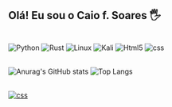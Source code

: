 ## Olá! Eu sou o Caio f. Soares 🖐️

<div style="display: inline_block"><br>
<img align="center" alt="Python" src="https://img.shields.io/badge/python-3670A0?style=for-the-badge&logo=python&logoColor=ffdd54" />
<img align="center" alt="Rust" src="https://img.shields.io/badge/rust-%23000000.svg?style=for-the-badge&logo=rust&logoColor=white" />
<img align="center" alt="Linux" src="https://img.shields.io/badge/Linux-FCC624?style=for-the-badge&logo=linux&logoColor=black" />
<img align="center" alt="Kali" src="https://img.shields.io/badge/Kali-268BEE?style=for-the-badge&logo=kalilinux&logoColor=white" />
<img align="center" alt="Html5" src="https://img.shields.io/badge/HTML5-E34F26?style=for-the-badge&logo=html5&logoColor=white" />
<img align="center" alt="css" src="https://img.shields.io/badge/CSS3-1572B6?style=for-the-badge&logo=css3&logoColor=white" />
</div>

<br>

![Anurag's GitHub stats](https://github-readme-stats.vercel.app/api?username=caioaugustofs&show_icons=true&theme=dracula&count_private=true)
![Top Langs](https://github-readme-stats.vercel.app/api/top-langs/?username=caioaugustofs&layout=compact&theme=dracula)

<div style="display: inline_block"><br>
<a href="https://www.kaggle.com/caioaugusto">
<img align="center" alt="css" src="https://img.shields.io/badge/Kaggle-035a7d?style=for-the-badge&logo=kaggle&logoColor=white" />
</div>

          
<!--
**caioaugustofs/caioaugustofs** is a ✨ _special_ ✨ repository because its `README.md` (this file) appears on your GitHub profile.

Here are some ideas to get you started:

- 🔭 hoje tr...
- 🌱 I’m currently learning ...
- 👯 I’m looking to collaborate on ...
- 🤔 I’m looking for help with ...
- 💬 Ask me about ...
- 📫 How to reach me: ...
- 😄 Pronouns: ...
- ⚡ Fun fact: ...
-->
